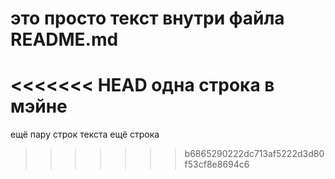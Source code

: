 # это просто текст внутри файла README.md
<<<<<<< HEAD
одна строка в мэйне
=======
ещё пару строк текста
ещё строка
>>>>>>> b6865290222dc713af5222d3d80f53cf8e8694c6
